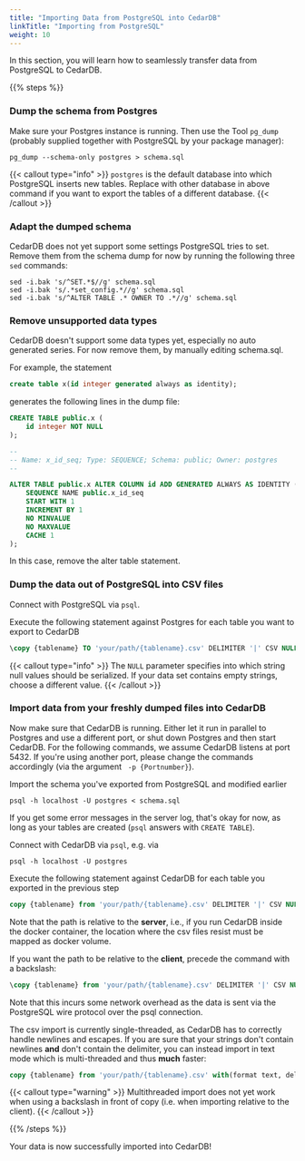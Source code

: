 ```yaml
---
title: "Importing Data from PostgreSQL into CedarDB"
linkTitle: "Importing from PostgreSQL"
weight: 10
---
```

In this section, you will learn how to seamlessly transfer data from PostgreSQL to CedarDB.

{{% steps %}}

### Dump the schema from Postgres
Make sure your Postgres instance is running.
Then use the Tool `pg_dump` (probably supplied together with PostgreSQL by your package manager):

```shell
pg_dump --schema-only postgres > schema.sql
```


{{< callout type="info" >}}
`postgres` is the default database into which PostgreSQL inserts new tables. Replace with other database in above command if you want to export the tables of a different database.
{{< /callout >}}

### Adapt the dumped schema
CedarDB does not yet support some settings PostgreSQL tries to set. Remove them from the schema dump for now by running the following three `sed` commands:
```shell
sed -i.bak 's/^SET.*$//g' schema.sql
sed -i.bak 's/.*set_config.*//g' schema.sql
sed -i.bak 's/^ALTER TABLE .* OWNER TO .*//g' schema.sql
```

### Remove unsupported data types
CedarDB doesn't support some data types yet, especially no auto generated series. For now remove them, by manually editing schema.sql.

For example, the statement

```sql
create table x(id integer generated always as identity);
```

generates the following lines in the dump file:
```sql
CREATE TABLE public.x (
    id integer NOT NULL
);

--
-- Name: x_id_seq; Type: SEQUENCE; Schema: public; Owner: postgres
--

ALTER TABLE public.x ALTER COLUMN id ADD GENERATED ALWAYS AS IDENTITY (
    SEQUENCE NAME public.x_id_seq
    START WITH 1
    INCREMENT BY 1
    NO MINVALUE
    NO MAXVALUE
    CACHE 1
);
```
In this case, remove the alter table statement.

### Dump the data out of PostgreSQL into CSV files
Connect with PostgreSQL via `psql`.

Execute the following statement against Postgres for each table you want to export to CedarDB
```sql
\copy {tablename} TO 'your/path/{tablename}.csv' DELIMITER '|' CSV NULL '';
```
{{< callout type="info" >}}
The `NULL` parameter specifies into which string null values should be serialized. If your data set contains empty strings, choose a different value.
{{< /callout >}}

### Import data from your freshly dumped files into CedarDB

Now make sure that CedarDB is running. Either let it run in parallel to Postgres and use a different port, or shut down Postgres and then start CedarDB. 
For the following commands, we assume CedarDB listens at port 5432. If you're using another port, please change the commands accordingly (via the argument ` -p {Portnumber}`). 

Import the schema you've exported from PostgreSQL and modified earlier

```shell
psql -h localhost -U postgres < schema.sql
```

If you get some error messages in the server log, that's okay for now, as long as your tables are created (`psql` answers with `CREATE TABLE`).

Connect with CedarDB via `psql`, e.g. via 
```shell
psql -h localhost -U postgres
```

Execute the following statement against CedarDB for each table you exported in the previous step
```sql
copy {tablename} from 'your/path/{tablename}.csv' DELIMITER '|' CSV NULL '';
```

Note that the path is relative to the **server**, i.e., if you run CedarDB inside the docker container, the location where the csv files resist must be mapped as docker volume.

If you want the path to be relative to the **client**, precede the command with a backslash:
```sql
\copy {tablename} from 'your/path/{tablename}.csv' DELIMITER '|' CSV NULL '';
```

Note that this incurs some network overhead as the data is sent via the PostgreSQL wire protocol over the psql connection.

The csv import is currently single-threaded, as CedarDB has to correctly handle newlines and escapes. If you are sure that your strings don't contain newlines **and** don't contain the delimiter, you can instead import in text mode which is multi-threaded and thus **much** faster:
```sql
copy {tablename} from 'your/path/{tablename}.csv' with(format text, delimiter '|', null '');
```

{{< callout type="warning" >}}
Multithreaded import does not yet work when using a backslash in front of copy (i.e. when importing relative to the client).
{{< /callout >}}


{{% /steps %}}




Your data is now successfully imported into CedarDB!

